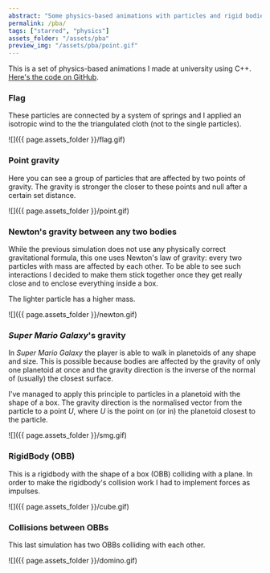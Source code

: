 ```yaml
---
abstract: "Some physics-based animations with particles and rigid bodies."
permalink: /pba/
tags: ["starred", "physics"]
assets_folder: "/assets/pba"
preview_img: "/assets/pba/point.gif"
---
```


This is a set of physics-based animations I made at university using C++. [Here's the code on GitHub](https://github.com/marcomoroni/set09119).

### Flag

These particles are connected by a system of springs and I applied an isotropic wind to the the triangulated cloth (not to the single particles).

![]({{ page.assets_folder }}/flag.gif)

### Point gravity

Here you can see a group of particles that are affected by two points of gravity. The gravity is stronger the closer to these points and null after a certain set distance.

![]({{ page.assets_folder }}/point.gif)

### Newton's gravity between any two bodies

While the previous simulation does not use any physically correct gravitational formula, this one uses Newton's law of gravity: every two particles with mass are affected by each other. To be able to see such interactions I decided to make them stick together once they get really close and to enclose everything inside a box.

The lighter particle has a higher mass.

![]({{ page.assets_folder }}/newton.gif)

### *Super Mario Galaxy*'s gravity

In *Super Mario Galaxy* the player is able to walk in planetoids of any shape and size. This is possible because bodies are affected by the gravity of only one planetoid at once and the gravity direction is the inverse of the normal of (usually) the closest surface.

I've managed to apply this principle to particles in a planetoid with the shape of a box. The gravity direction is the normalised vector from the particle to a point *U*, where *U* is the point on (or in) the planetoid closest to the particle.

![]({{ page.assets_folder }}/smg.gif)

### RigidBody (OBB)

This is a rigidbody with the shape of a box (OBB) colliding with a plane. In order to make the rigidbody's collision work I had to implement forces as impulses.

![]({{ page.assets_folder }}/cube.gif)

### Collisions between OBBs

This last simulation has two OBBs colliding with each other.

![]({{ page.assets_folder }}/domino.gif)

